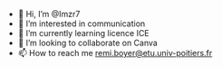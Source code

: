 - 👋 Hi, I’m @Imzr7
- 👀 I’m interested in communication
- 🌱 I’m currently learning licence ICE
- 💞️ I’m looking to collaborate on Canva
- 📫 How to reach me remi.boyer@etu.univ-poitiers.fr

<!---
Imzr7/Imzr7 is a ✨ special ✨ repository because its `README.md` (this file) appears on your GitHub profile.
You can click the Preview link to take a look at your changes.
--->
